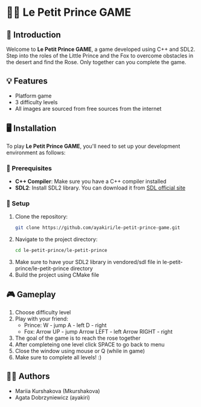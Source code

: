 # 🤴🦊 Le Petit Prince GAME

## 🎲 Introduction

Welcome to **Le Petit Prince GAME**, a game developed using C++ and SDL2. Step into the roles of the Little Prince and the Fox to overcome obstacles in the desert and find the Rose. Only together can you complete the game.

## 💡 Features

- Platform game
- 3 difficulty levels
- All images are sourced from free sources from the internet

## 🖥️ Installation

To play **Le Petit Prince GAME**, you'll need to set up your development environment as follows:

### 🔌 Prerequisites

- **C++ Compiler**: Make sure you have a C++ compiler installed
- **SDL2**: Install SDL2 library. You can download it from [SDL official site]([https://www.libsdl.org/download-2.0.php](https://github.com/libsdl-org/SDL/releases/tag/release-2.30.4))

### 🔌 Setup

1. Clone the repository:
    ```bash
    git clone https://github.com/ayakiri/le-petit-prince-game.git
    ```
2. Navigate to the project directory:
    ```bash
    cd le-petit-prince/le-petit-prince
    ```
3. Make sure to have your SDL2 library in vendored/sdl file in le-petit-prince/le-petit-prince directory
4. Build the project using CMake file

## 🎮 Gameplay

1. Choose difficulty level
2. Play with your friend:
   - Prince:
       W - jump
       A - left
       D - right
   - Fox:
       Arrow UP - jump
       Arrow LEFT - left
       Arrow RIGHT - right
3. The goal of the game is to reach the rose together
4. After completeing one level click SPACE to go back to menu
5. Close the window using mouse or Q (while in game)
6. Make sure to complete all levels! :)

## 👩‍💻 Authors
- Mariia Kurshakova (Mkurshakova)
- Agata Dobrzyniewicz (ayakiri)
